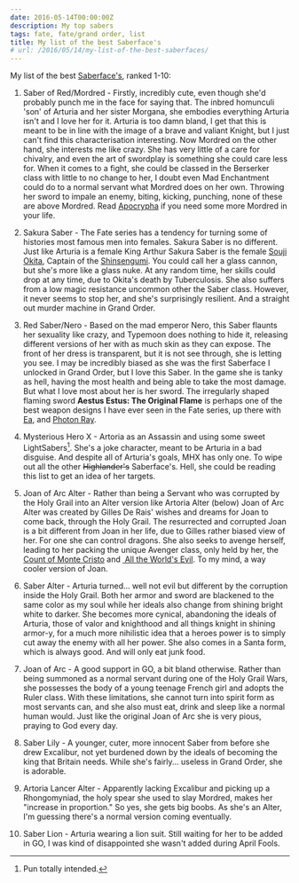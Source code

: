 ```yaml
---
date: 2016-05-14T00:00:00Z
description: My top sabers
tags: fate, fate/grand order, list
title: My list of the best Saberface's
# url: /2016/05/14/my-list-of-the-best-saberfaces/
---
```


My list of the best [Saberface's](http://typemoon.wikia.com/wiki/Saberface), ranked 1-10:

1. Saber of Red/Mordred - Firstly, incredibly cute, even though she'd probably punch me in the face for saying that. The inbred homunculi 'son' of Arturia and her sister Morgana, she embodies everything Arturia isn't and I love her for it. Arturia is too damn bland, I get that this is meant to be in line with the image of a brave and valiant Knight, but I just can't find this characterisation interesting. Now Mordred on the other hand, she interests me like crazy. She has very little of a care for chivalry, and even the art of swordplay is something she could care less for. When it comes to a fight, she could be classed in the Berserker class with little to no change to her, I doubt even Mad Enchantment could do to a normal servant what Mordred does on her own. Throwing her sword to impale an enemy, biting, kicking, punching, none of these are above Mordred. Read [Apocrypha](https://fateapocryphathetranslation.wordpress.com/volume-1/pdf-and-epub-version-2/) if you need some more Mordred in your life. 

2. Sakura Saber - The Fate series has a tendency for turning some of histories most famous men into females. Sakura Saber is no different. Just like Arturia is a female King Arthur Sakura Saber is the female [Souji Okita](http://en.wikipedia.org/wiki/Okita_S%C5%8Dji), Captain of the [Shinsengumi](https://en.wikipedia.org/wiki/Shinsengumi). You could call her a glass cannon, but she's more like a glass nuke. At any random time, her skills could drop at any time, due to Okita's death by Tuberculosis. She also suffers from a low magic resistance uncommon other the Saber class. However, it never seems to stop her, and she's surprisingly resilient. And a straight out murder machine in Grand Order. 

3. Red Saber/Nero - Based on the mad emperor Nero, this Saber flaunts her sexuality like crazy, and Typemoon does nothing to hide it, releasing different versions of her with as much skin as they can expose. The front of her dress is transparent, but it is not see through, she is letting you see. I may be incredibly biased as she was the first Saberface I unlocked in Grand Order, but I love this Saber. In the game she is tanky as hell, having the most health and being able to take the most damage. But what I love most about her is her sword. The irregularly shaped flaming sword **Aestus Estus: The Original Flame** is perhaps one of the best weapon designs I have ever seen in the Fate series, up there with [Ea](http://typemoon.wikia.com/wiki/Ea), and [Photon Ray](http://typemoon.wikia.com/wiki/Photon_Ray).

4. Mysterious Hero X - Artoria as an Assassin and using some sweet LightSabers[^1]. She's a joke character, meant to be Arturia in a bad disguise. And despite all of Arturia's goals, MHX has only one. To wipe out all the other <del>Highlander's</del> Saberface's. Hell, she could be reading this list to get an idea of her targets. 

5. Joan of Arc Alter - Rather than being a Servant who was corrupted by the Holy Grail into an Alter version like Artoria Alter (below) Joan of Arc Alter was created by Gilles De Rais' wishes and dreams for Joan to come back, through the Holy Grail.  The resurrected and corrupted Joan is a bit different from Joan in her life, due to Gilles rather biased view of her. For one she can control dragons. She also seeks to avenge herself, leading to her packing the unique Avenger class, only held by her, the [Count of Monte Cristo](http://typemoon.wikia.com/wiki/Avenger_(Fate/Grand_Order_-_Edmond_Dantès)) and [ All the World's Evil](http://typemoon.wikia.com/wiki/Angra_Mainyu). To my mind, a way cooler version of Joan.

6. Saber Alter - Arturia turned... well not evil but different by the corruption inside the Holy Grail. Both her armor and sword are blackened to the same color as my soul while her ideals also change from shining bright white to darker. She becomes more cynical, abandoning the ideals of Arturia, those of valor and knighthood and all things knight in shining armor-y, for a much more nihilistic idea that a heroes power is to simply cut away the enemy with all her power. She also comes in a Santa form, which is always good. And will only eat junk food.

7. Joan of Arc - A good support in GO, a bit bland otherwise. Rather than being summoned as a normal servant during one of the Holy Grail Wars, she possesses the body of a young teenage French girl and adopts the Ruler class. With these limitations, she cannot turn into spirit form as most servants can, and she also must eat, drink and sleep like a normal human would. Just like the original Joan of Arc she is very pious, praying to God every day. 

8. Saber Lily - A younger, cuter, more innocent Saber from before she drew Excalibur, not yet burdened down by the ideals of becoming the king that Britain needs. While she's fairly... useless in Grand Order, she is adorable. 

9. Artoria Lancer Alter - Apparently lacking Excalibur and picking up a Rhongomyniad, the holy spear she used to slay Mordred, makes her "increase in proportion." So yes, she gets big boobs. As she's an Alter, I'm guessing there's a normal version coming eventually. 

10. Saber Lion - Arturia wearing a lion suit. Still waiting for her to be added in GO,  I was kind of disappointed she wasn't added during April Fools. 

[^1]: Pun totally intended. 
